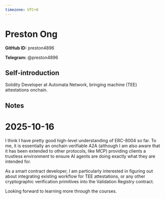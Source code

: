```yaml
---
timezone: UTC+8
---
```


# Preston Ong

**GitHub ID:** preston4896

**Telegram:** @preston4896

## Self-introduction

Solidity Developer at Automata Network, bringing machine (TEE) attestations onchain.

## Notes

<!-- Content_START -->
# 2025-10-16
<!-- DAILY_CHECKIN_2025-10-16_START -->
I think I have pretty good high-level understanding of ERC-8004 so far. To me, it is essentially an onchain verifiable A2A (although I am also aware that it has been extended to other protocols, like MCP) providing clients a trustless environment to ensure AI agents are doing exactly what they are intended for.

As a smart contract developer, I am particularly interested in figuring out about integrating existing workflow for TEE attestations, or any other cryptographic verification primitives into the Validation Registry contract.

Looking forward to learning more through the courses.
<!-- DAILY_CHECKIN_2025-10-16_END -->
<!-- Content_END -->

